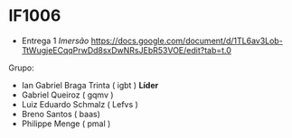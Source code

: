 # IF1006


- Entrega 1 *Imersão*
    https://docs.google.com/document/d/1TL6av3Lob-TtWugjeECqqPrwDd8sxDwNRsJEbR53VOE/edit?tab=t.0


Grupo:
- Ian Gabriel Braga Trinta ( igbt ) **Líder**
- Gabriel Queiroz ( gqmv )
- Luiz Eduardo Schmalz ( Lefvs )
- Breno Santos ( baas)
- Philippe Menge ( pmal )
